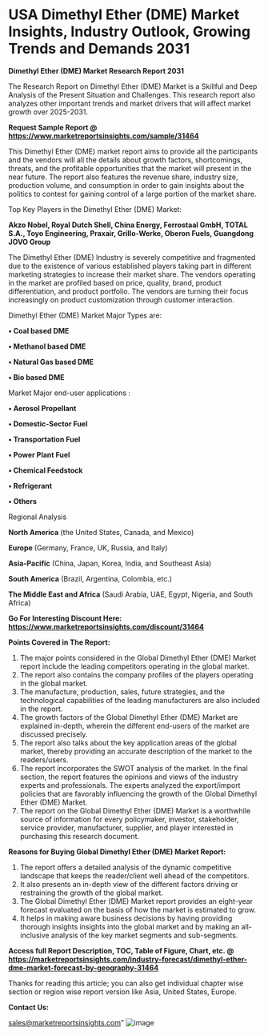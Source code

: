 # USA Dimethyl Ether (DME) Market Insights, Industry Outlook, Growing Trends and Demands 2031

<strong>Dimethyl Ether (DME) Market Research Report 2031</strong>

The Research Report on Dimethyl Ether (DME) Market is a Skillful and Deep Analysis of the Present Situation and Challenges. This research report also analyzes other important trends and market drivers that will affect market growth over 2025-2031.

<strong>Request Sample Report @ <a href=https://www.marketreportsinsights.com/sample/31464>https://www.marketreportsinsights.com/sample/31464</a></strong>

This Dimethyl Ether (DME) market report aims to provide all the participants and the vendors will all the details about growth factors, shortcomings, threats, and the profitable opportunities that the market will present in the near future. The report also features the revenue share, industry size, production volume, and consumption in order to gain insights about the politics to contest for gaining control of a large portion of the market share.

Top Key Players in the Dimethyl Ether (DME) Market:

<strong>Akzo Nobel, Royal Dutch Shell, China Energy, Ferrostaal GmbH, TOTAL S.A., Toyo Engineering, Praxair, Grillo-Werke, Oberon Fuels, Guangdong JOVO Group</strong>

The Dimethyl Ether (DME) Industry is severely competitive and fragmented due to the existence of various established players taking part in different marketing strategies to increase their market share. The vendors operating in the market are profiled based on price, quality, brand, product differentiation, and product portfolio. The vendors are turning their focus increasingly on product customization through customer interaction.

Dimethyl Ether (DME) Market Major Types are:

<strong>• Coal based DME

• Methanol based DME

• Natural Gas based DME

• Bio based DME</strong>

Market Major end-user applications :

<strong>• Aerosol Propellant

• Domestic-Sector Fuel

• Transportation Fuel

• Power Plant Fuel

• Chemical Feedstock

• Refrigerant

• Others</strong>

Regional Analysis

</u><strong><b>North America</b></strong> (the United States, Canada, and Mexico)

<strong><b>Europe </b></strong>(Germany, France, UK, Russia, and Italy)

<strong><b>Asia-Pacific</b></strong> (China, Japan, Korea, India, and Southeast Asia)

<strong><b>South America</b></strong> (Brazil, Argentina, Colombia, etc.)

<strong><b>The Middle East and Africa</b></strong> (Saudi Arabia, UAE, Egypt, Nigeria, and South Africa)

<strong>Go For Interesting Discount Here: <a href=https://www.marketreportsinsights.com/discount/31464>https://www.marketreportsinsights.com/discount/31464</a></strong>

<strong>Points Covered in The Report:</strong>
<ol>
  <li>The major points considered in the Global Dimethyl Ether (DME) Market report include the leading competitors operating in the global market.</li>
  <li>The report also contains the company profiles of the players operating in the global market.</li>
  <li>The manufacture, production, sales, future strategies, and the technological capabilities of the leading manufacturers are also included in the report.</li>
  <li>The growth factors of the Global Dimethyl Ether (DME) Market are explained in-depth, wherein the different end-users of the market are discussed precisely.</li>
  <li>The report also talks about the key application areas of the global market, thereby providing an accurate description of the market to the readers/users.</li>
  <li>The report incorporates the SWOT analysis of the market. In the final section, the report features the opinions and views of the industry experts and professionals. The experts analyzed the export/import policies that are favorably influencing the growth of the Global Dimethyl Ether (DME) Market.</li>
  <li>The report on the Global Dimethyl Ether (DME) Market is a worthwhile source of information for every policymaker, investor, stakeholder, service provider, manufacturer, supplier, and player interested in purchasing this research document.</li>
</ol>
<strong>Reasons for Buying Global Dimethyl Ether (DME) Market Report:</strong>

<ol>
  <li>The report offers a detailed analysis of the dynamic competitive landscape that keeps the reader/client well ahead of the competitors.</li>
  <li>It also presents an in-depth view of the different factors driving or restraining the growth of the global market.</li>
  <li>The Global Dimethyl Ether (DME) Market report provides an eight-year forecast evaluated on the basis of how the market is estimated to grow.</li>
  <li>It helps in making aware business decisions by having providing thorough insights insights into the global market and by making an all-inclusive analysis of the key market segments and sub-segments.</li>
</ol>
<strong>Access full Report Description, TOC, Table of Figure, Chart, etc. @ <a href=https://marketreportsinsights.com/industry-forecast/dimethyl-ether-dme-market-forecast-by-geography-31464>https://marketreportsinsights.com/industry-forecast/dimethyl-ether-dme-market-forecast-by-geography-31464</a></strong>


Thanks for reading this article; you can also get individual chapter wise section or region wise report version like Asia, United States, Europe.

<strong>Contact Us:</strong>

sales@marketreportsinsights.com"
![image](https://github.com/user-attachments/assets/15490bf5-1a90-42da-9488-40c789ff5748)
